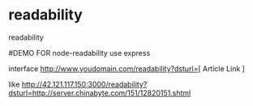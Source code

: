 readability
===========

readability

#DEMO FOR node-readability 
use express

interface
http://www.youdomain.com/readability?dsturl=[ Article Link ]

like http://42.121.117.150:3000/readability?dsturl=http://server.chinabyte.com/151/12820151.shtml


